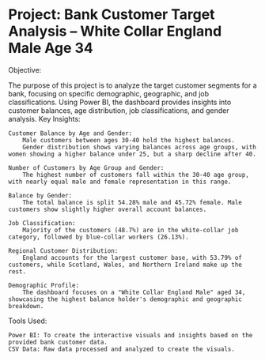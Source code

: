 # Project: Bank Customer Target Analysis – White Collar England Male Age 34
Objective:

The purpose of this project is to analyze the target customer segments for a bank, focusing on specific demographic, geographic, and job classifications. Using Power BI, the dashboard provides insights into customer balances, age distribution, job classifications, and gender analysis.
Key Insights:

    Customer Balance by Age and Gender:
        Male customers between ages 30-40 hold the highest balances.
        Gender distribution shows varying balances across age groups, with women showing a higher balance under 25, but a sharp decline after 40.

    Number of Customers by Age Group and Gender:
        The highest number of customers fall within the 30-40 age group, with nearly equal male and female representation in this range.

    Balance by Gender:
        The total balance is split 54.28% male and 45.72% female. Male customers show slightly higher overall account balances.

    Job Classification:
        Majority of the customers (48.7%) are in the white-collar job category, followed by blue-collar workers (26.13%).

    Regional Customer Distribution:
        England accounts for the largest customer base, with 53.79% of customers, while Scotland, Wales, and Northern Ireland make up the rest.

    Demographic Profile:
        The dashboard focuses on a "White Collar England Male" aged 34, showcasing the highest balance holder's demographic and geographic breakdown.

Tools Used:

    Power BI: To create the interactive visuals and insights based on the provided bank customer data.
    CSV Data: Raw data processed and analyzed to create the visuals.
